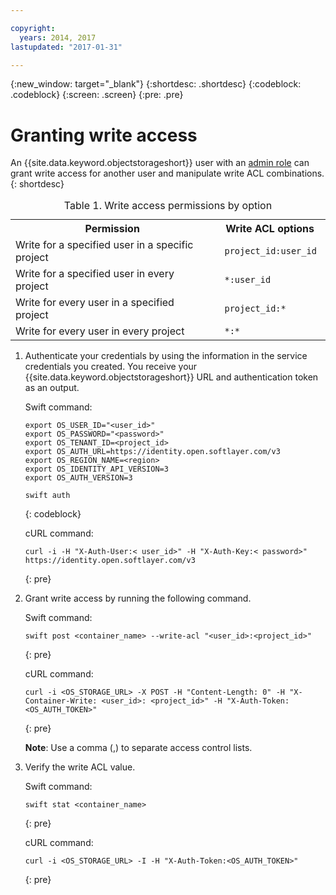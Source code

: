 ```yaml
---

copyright:
  years: 2014, 2017
lastupdated: "2017-01-31"

---
```

{:new_window: target="_blank"}
{:shortdesc: .shortdesc}
{:codeblock: .codeblock}
{:screen: .screen}
{:pre: .pre}


# Granting write access

An {{site.data.keyword.objectstorageshort}} user with an [admin role](/docs/services/ObjectStorage/os_access_types.html) can grant write access for another user and manipulate write ACL combinations.
{: shortdesc}

<table>
<caption> Table 1. Write access permissions by option </caption>
  <tr>
    <th> Permission </th>
    <th> Write ACL options </th>
  </tr>
  <tr>
    <td> Write for a specified user in a specific project </td>
    <td> <code> project_id:user_id </code> </td>
  </tr>
  <tr>
    <td> Write for a specified user in every project </td>
    <td> <code> &#42;:user_id </code> </td>
  </tr>
  <tr>
    <td> Write for every user in a specified project </td>
    <td>  <code> project_id:&#42; </code> </td>
  </tr>
  <tr>
    <td> Write for every user in every project </td>
    <td>  <code> &#42;:&#42; </code> </td>
  </tr>
</table>



1. Authenticate your credentials by using the information in the service credentials you created.  You receive your {{site.data.keyword.objectstorageshort}} URL and authentication token as an output.

    Swift command:

    ```
    export OS_USER_ID="<user_id>"
    export OS_PASSWORD="<password>"
    export OS_TENANT_ID=<project_id>
    export OS_AUTH_URL=https://identity.open.softlayer.com/v3
    export OS_REGION_NAME=<region>
    export OS_IDENTITY_API_VERSION=3
    export OS_AUTH_VERSION=3

    swift auth
    ```
    {: codeblock}

    cURL command:

    ```
    curl -i -H "X-Auth-User:< user_id>" -H "X-Auth-Key:< password>" https://identity.open.softlayer.com/v3
    ```
    {: pre}

2. Grant write access by running the following command.

    Swift command:

    ```
    swift post <container_name> --write-acl "<user_id>:<project_id>"
    ```
    {: pre}

    cURL command:

    ```
    curl -i <OS_STORAGE_URL> -X POST -H "Content-Length: 0" -H "X-Container-Write: <user_id>: <project_id>" -H "X-Auth-Token:<OS_AUTH_TOKEN>"
    ```
    {: pre}

    **Note**: Use a comma (,) to separate access control lists.

3. Verify the write ACL value.

    Swift command:

    ```
    swift stat <container_name>
    ```
    {: pre}

    cURL command:

    ```
    curl -i <OS_STORAGE_URL> -I -H "X-Auth-Token:<OS_AUTH_TOKEN>"
    ```
    {: pre}
